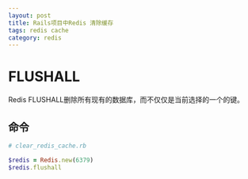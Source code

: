 ```yaml
---
layout: post
title: Rails项目中Redis 清除缓存
tags: redis cache
category: redis
---
```


# FLUSHALL

Redis FLUSHALL删除所有现有的数据库，而不仅仅是当前选择的一个的键。

## 命令

```ruby
# clear_redis_cache.rb

$redis = Redis.new(6379)
$redis.flushall
```